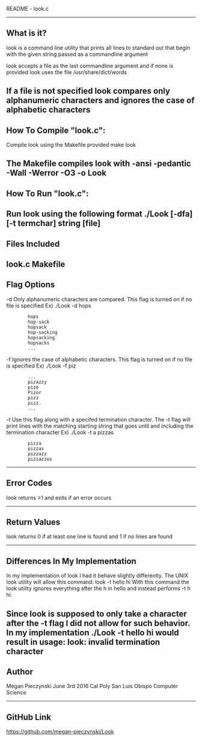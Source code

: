 README - look.c

------------------------------------------
What is it?
------------------------------------------
look is a command line utility that prints all lines to standard out
that begin with the given string passed as a commandline argument 

look accepts a file as the last commandline argument and if none 
is provided look uses the file /usr/share/dict/words 

If a file is not specified look compares only alphanumeric characters 
and ignores the case of alphabetic characters
------------------------------------------
How To Compile "look.c":
------------------------------------------
Compile look using the Makefile provided
   make look

The Makefile compiles look with -ansi -pedantic -Wall -Werror -O3 -o Look
------------------------------------------
How To Run "look.c":
------------------------------------------
Run look using the following format 
   ./Look [-dfa] [-t termchar] string [file]
------------------------------------------
Files Included
------------------------------------------
   look.c
   Makefile
------------------------------------------
Flag Options 
------------------------------------------
   -d       Only alphanumeric characters are compared.
            This flag is turned on if no file is specified
            Ex) ./Look -d hops

            hops
            hop-sack
            hopsack
            hop-sacking
            hopsacking
            hopsacks
            ...

   -f       Ignores the case of alphabetic characters. 
            This flag is turned on if no file is specified
            Ex) ./Look -f piz

            ...
            pizazzy
            pize
            Pizor
            pizz
            pizz.
            ...

   -t       Use this flag along with a specifed termination character.
            The -t flag will print lines with the matching starting 
            string that goes until and including the termination character
            Ex) ./Look -t a pizzas

            pizza
            pizzas
            pizzazz
            pizzazzes
-------------------------------------------
Error Codes
-------------------------------------------
look returns >1 and exits if an error occurs

-------------------------------------------
Return Values
-------------------------------------------
look returns 0 if at least one line is found and 1 if no lines are found

-------------------------------------------
Differences In My Implementation
-------------------------------------------
In my implementation of look I had it behave slightly differently.
The UNIX look utility will allow this command:
   look -t hello hi
With this command the look utility ignores everything after the h in hello
and instead performs -t h hi.

Since look is supposed to only take a character after the -t flag I did not 
allow for such behavior. In my implementation 
   ./Look -t hello hi
would result in usage: 
  look: invalid termination character 
-------------------------------------------
Author
-------------------------------------------
Megan Pieczynski June 3rd 2016
Cal Poly San Luis Obispo Computer Science

------------------------------------------
GitHub Link
-------------------------------------------
https://github.com/megan-pieczynski/Look


